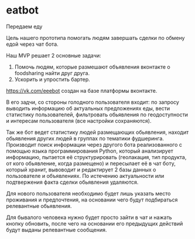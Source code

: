 # eatbot
Передаем еду

Цель нашего прототипа помогать людям завершать сделки по обмену едой через чат бота.

Наш MVP решает 2 основные задачи:
1) Помочь людям, которые размешают объявления вконтакте о foodsharing найти друг друга.
2) Ускорить и упростить бартер.

https://vk.com/eeebot создан на базе платформы вконтакте.

В его задчи, со стороны голодного пользователя входит: по запросу выводить информацию об актуальных предложениях еды, вести статистику пользователей, фильтровать обьявления по геодоступности и интересам пользователя (все настройки сохраняются).

Так же бот ведет статистику людей размещающих обьявления, находит обьявления других людей в группах по тематики фудшеринга. Производит поиск информации через другого бота реализованного с помощью языка программирования Python, который анализирует информацию, пытается её структурировать (геолакация, тип продукта, от кого обьявление, когда размещено) и пересылает её в чат боту, который хранит, вывоводит и редактирует 2 базы данных о пользователе и объявлениях. По истечению актуальности или подтвержения факта сделки обьявления удаляются.


Для нового пользователя необходимо будет лишь указать место проживания и предпочтения, на основании чего будут подбираться релевантные обьявления.

Для бывалого человека нужно будет просто зайти в чат и нажать кнопку обновить, после чего на основании его предыдущих действий будут выданы релевантные сообщения.

